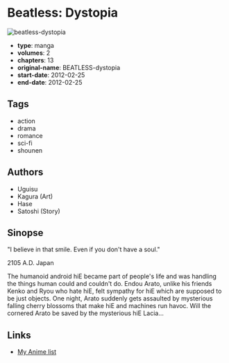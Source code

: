 # Beatless: Dystopia

![beatless-dystopia](https://cdn.myanimelist.net/images/manga/3/112473.jpg)

-   **type**: manga
-   **volumes**: 2
-   **chapters**: 13
-   **original-name**: BEATLESS-dystopia
-   **start-date**: 2012-02-25
-   **end-date**: 2012-02-25

## Tags

-   action
-   drama
-   romance
-   sci-fi
-   shounen

## Authors

-   Uguisu
-   Kagura (Art)
-   Hase
-   Satoshi (Story)

## Sinopse

"I believe in that smile. Even if you don't have a soul."

2105 A.D. Japan

The humanoid android hiE became part of people's life and was handling the things human could and couldn't do. Endou Arato, unlike his friends Kenko and Ryou who hate hiE, felt sympathy for hiE which are supposed to be just objects. One night, Arato suddenly gets assaulted by mysterious falling cherry blossoms that make hiE and machines run havoc. Will the cornered Arato be saved by the mysterious hiE Lacia...

## Links

-   [My Anime list](https://myanimelist.net/manga/35159/Beatless__Dystopia)
